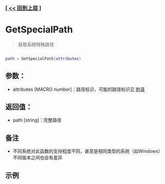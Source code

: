 ### [[ << 回到上层 ]](index.md)

# GetSpecialPath

> 获取系统特殊路径

```lua

path = GetSpecialPath(attributes)

```

## 参数：

+ attributes [MACRO number]：路径标识，可能的路径标识见 [附录](appendix.md)

## 返回值：

+ path [string]：完整路径

## 备注

+ 不同系统对此函数的支持程度不同，甚至是相同类型的系统（如Windows）不同版本之间也会有差异

## 示例

```lua

```